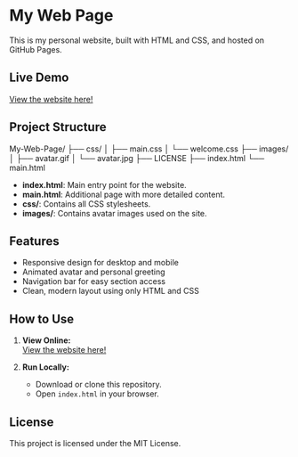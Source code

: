 # My Web Page

This is my personal website, built with HTML and CSS, and hosted on GitHub Pages.


## Live Demo

[View the website here!](https://justaregulargeek.github.io/My-Web-Page/)


## Project Structure

My-Web-Page/ ├── css/ │ ├── main.css │ └── welcome.css ├── images/ │ ├── avatar.gif │ └── avatar.jpg ├── LICENSE ├── index.html └── main.html


- **index.html**: Main entry point for the website.
- **main.html**: Additional page with more detailed content.
- **css/**: Contains all CSS stylesheets.
- **images/**: Contains avatar images used on the site.


## Features

- Responsive design for desktop and mobile
- Animated avatar and personal greeting
- Navigation bar for easy section access
- Clean, modern layout using only HTML and CSS


## How to Use

1. **View Online:**  
[View the website here!](https://justaregulargeek.github.io/My-Web-Page/)

2. **Run Locally:**  
   - Download or clone this repository.
   - Open `index.html` in your browser.


## License

This project is licensed under the MIT License. 
